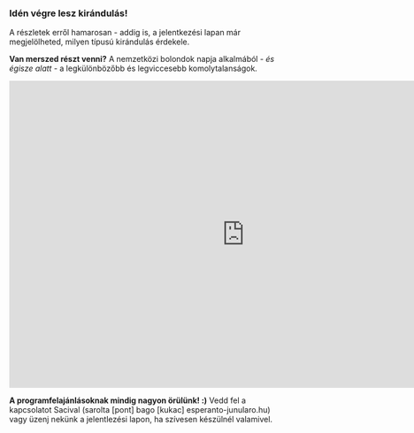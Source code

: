<!-- 
.. title: Program
.. slug: programo
.. date: 2016-01-13 19:09:57 UTC+01:00
.. tags: 
.. category: 
.. link: 
.. description: 
.. type: text
-->

### Idén végre lesz kirándulás!
A részletek erről hamarosan - addig is, a jelentkezési lapan már megjelölheted, milyen típusú kirándulás érdekele.

**Van merszed részt venni?**
A nemzetközi bolondok napja alkalmából - *és égisze alatt* - a legkülönbözőbb és legviccesebb komolytalanságok.

<iframe width="850" height="555" frameborder="0" src="https://docs.google.com/spreadsheets/d/1GICHQ_4vLDaVjvSkNrZyWkh4DDpXLo5GF2N9g-Zuek4/pubhtml?gid=1829085880&widget=false&chrome=false&gridlines=false&headers=false&range=A1%3AG16"></iframe>

**A programfelajánlásoknak mindig nagyon örülünk! :)** Vedd fel a kapcsolatot Sacival (sarolta [pont] bago [kukac] esperanto-junularo.hu) vagy üzenj nekünk a jelentlezési lapon, ha szívesen készülnél valamivel.
